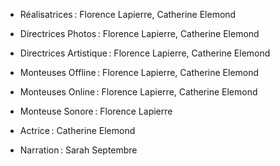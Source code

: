 * Réalisatrices : Florence Lapierre, Catherine Elemond 

* Directrices Photos : Florence Lapierre, Catherine Elemond 

* Directrices Artistique : Florence Lapierre, Catherine Elemond 

* Monteuses Offline : Florence Lapierre, Catherine Elemond 

* Monteuses Online : Florence Lapierre, Catherine Elemond 

* Monteuse Sonore : Florence Lapierre 

* Actrice : Catherine Elemond 

* Narration : Sarah Septembre 
